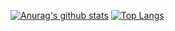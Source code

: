 [![Anurag's github stats](https://github-readme-stats.vercel.app/api?username=herbertmaa)](https://github.com/anuraghazra/github-readme-stats)
[![Top Langs](https://github-readme-stats.vercel.app/api/top-langs/?username=herbertmaa)](https://github.com/anuraghazra/github-readme-stats)
